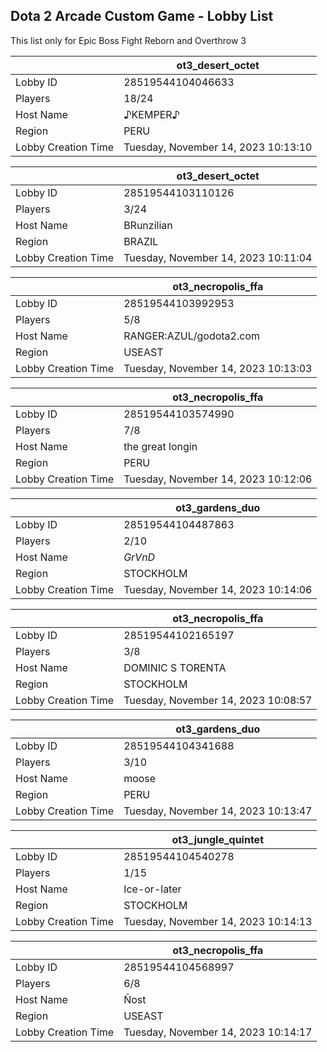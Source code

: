 ## Dota 2 Arcade Custom Game - Lobby List

This list only for Epic Boss Fight Reborn and Overthrow 3

|  | ot3_desert_octet |
| ------ | ------ |
| Lobby ID | 28519544104046633 |
| Players | 18/24 |
| Host Name | ♪KEMPER♪ |
| Region | PERU |
| Lobby Creation Time | Tuesday, November 14, 2023 10:13:10 |


|  | ot3_desert_octet |
| ------ | ------ |
| Lobby ID | 28519544103110126 |
| Players | 3/24 |
| Host Name | BRunzilian |
| Region | BRAZIL |
| Lobby Creation Time | Tuesday, November 14, 2023 10:11:04 |


|  | ot3_necropolis_ffa |
| ------ | ------ |
| Lobby ID | 28519544103992953 |
| Players | 5/8 |
| Host Name | RANGER:AZUL/godota2.com |
| Region | USEAST |
| Lobby Creation Time | Tuesday, November 14, 2023 10:13:03 |


|  | ot3_necropolis_ffa |
| ------ | ------ |
| Lobby ID | 28519544103574990 |
| Players | 7/8 |
| Host Name | the great longin |
| Region | PERU |
| Lobby Creation Time | Tuesday, November 14, 2023 10:12:06 |


|  | ot3_gardens_duo |
| ------ | ------ |
| Lobby ID | 28519544104487863 |
| Players | 2/10 |
| Host Name | _GrVnD_ |
| Region | STOCKHOLM |
| Lobby Creation Time | Tuesday, November 14, 2023 10:14:06 |


|  | ot3_necropolis_ffa |
| ------ | ------ |
| Lobby ID | 28519544102165197 |
| Players | 3/8 |
| Host Name | DOMINIC S TORENTA |
| Region | STOCKHOLM |
| Lobby Creation Time | Tuesday, November 14, 2023 10:08:57 |


|  | ot3_gardens_duo |
| ------ | ------ |
| Lobby ID | 28519544104341688 |
| Players | 3/10 |
| Host Name | moose |
| Region | PERU |
| Lobby Creation Time | Tuesday, November 14, 2023 10:13:47 |


|  | ot3_jungle_quintet |
| ------ | ------ |
| Lobby ID | 28519544104540278 |
| Players | 1/15 |
| Host Name | Ice-or-later |
| Region | STOCKHOLM |
| Lobby Creation Time | Tuesday, November 14, 2023 10:14:13 |


|  | ot3_necropolis_ffa |
| ------ | ------ |
| Lobby ID | 28519544104568997 |
| Players | 6/8 |
| Host Name | Ñost |
| Region | USEAST |
| Lobby Creation Time | Tuesday, November 14, 2023 10:14:17 |


